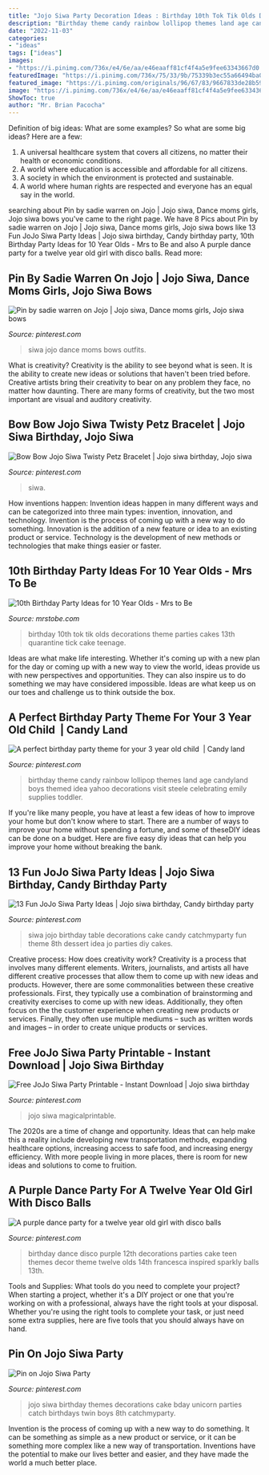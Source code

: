 ```yaml
---
title: "Jojo Siwa Party Decoration Ideas : Birthday 10th Tok Tik Olds Decorations Theme Parties Cakes 13th Quarantine Tick Cake Teenage"
description: "Birthday theme candy rainbow lollipop themes land age candyland boys themed idea yahoo decorations visit steele celebrating emily supplies toddler"
date: "2022-11-03"
categories:
- "ideas"
tags: ["ideas"]
images:
- "https://i.pinimg.com/736x/e4/6e/aa/e46eaaff81cf4f4a5e9fee63343667d0.jpg"
featuredImage: "https://i.pinimg.com/736x/75/33/9b/75339b3ec55a66494ba0fcd1bc3642bd--jojo-siwa-celebrities.jpg"
featured_image: "https://i.pinimg.com/originals/96/67/83/9667833de28b597a5c085a2229d785b8.jpg"
image: "https://i.pinimg.com/736x/e4/6e/aa/e46eaaff81cf4f4a5e9fee63343667d0.jpg"
ShowToc: true
author: "Mr. Brian Pacocha"
---
```



Definition of big ideas: What are some examples?
So what are some big ideas? Here are a few: 
1. A universal healthcare system that covers all citizens, no matter their health or economic conditions. 
2. A world where education is accessible and affordable for all citizens. 
3. A society in which the environment is protected and sustainable. 
4. A world where human rights are respected and everyone has an equal say in the world.

	

		
searching about Pin by sadie warren on Jojo | Jojo siwa, Dance moms girls, Jojo siwa bows you've came to the right page. We have 8 Pics about Pin by sadie warren on Jojo | Jojo siwa, Dance moms girls, Jojo siwa bows like 13 Fun JoJo Siwa Party Ideas | Jojo siwa birthday, Candy birthday party, 10th Birthday Party Ideas for 10 Year Olds - Mrs to Be and also A purple dance party for a twelve year old girl with disco balls. Read more:
		
    
## Pin By Sadie Warren On Jojo | Jojo Siwa, Dance Moms Girls, Jojo Siwa Bows

<img loading=lazy src="https://i.pinimg.com/736x/75/33/9b/75339b3ec55a66494ba0fcd1bc3642bd--jojo-siwa-celebrities.jpg" onerror="this.onerror=null;this.src='https://tse3.mm.bing.net/th?id=OIP.7KVMVmeeq7FiEf71scNuRAHaLH&amp;pid=15.1';" alt="Pin by sadie warren on Jojo | Jojo siwa, Dance moms girls, Jojo siwa bows">

_Source: pinterest.com_

>siwa jojo dance moms bows outfits. 

	

What is creativity?
Creativity is the ability to see beyond what is seen. It is the ability to create new ideas or solutions that haven't been tried before. Creative artists bring their creativity to bear on any problem they face, no matter how daunting. There are many forms of creativity, but the two most important are visual and auditory creativity.

    
## Bow Bow Jojo Siwa Twisty Petz Bracelet | Jojo Siwa Birthday, Jojo Siwa

<img loading=lazy src="https://i.pinimg.com/736x/74/d2/80/74d280d981655445ec99ea18ad996916.jpg" onerror="this.onerror=null;this.src='https://tse1.mm.bing.net/th?id=OIP.5EBYeggV2Zc865Y9tCQncgHaJ3&amp;pid=15.1';" alt="Bow Bow Jojo Siwa Twisty Petz Bracelet | Jojo siwa birthday, Jojo siwa">

_Source: pinterest.com_

>siwa. 

	

How inventions happen:
Invention ideas happen in many different ways and can be categorized into three main types: invention, innovation, and technology. Invention is the process of coming up with a new way to do something. Innovation is the addition of a new feature or idea to an existing product or service. Technology is the development of new methods or technologies that make things easier or faster.

    
## 10th Birthday Party Ideas For 10 Year Olds - Mrs To Be

<img loading=lazy src="http://mrstobe.com/wp-content/uploads/2020/07/10th-birthday-party-ideas-1351210470945612981.jpg" onerror="this.onerror=null;this.src='https://tse4.mm.bing.net/th?id=OIP.qeRqCORR2J42vRA6M__BSwHaHa&amp;pid=15.1';" alt="10th Birthday Party Ideas for 10 Year Olds - Mrs to Be">

_Source: mrstobe.com_

>birthday 10th tok tik olds decorations theme parties cakes 13th quarantine tick cake teenage. 

	

Ideas are what make life interesting. Whether it's coming up with a new plan for the day or coming up with a new way to view the world, ideas provide us with new perspectives and opportunities. They can also inspire us to do something we may have considered impossible. Ideas are what keep us on our toes and challenge us to think outside the box.

    
## A Perfect Birthday Party Theme For Your 3 Year Old Child ️ | Candy Land

<img loading=lazy src="https://i.pinimg.com/originals/96/67/83/9667833de28b597a5c085a2229d785b8.jpg" onerror="this.onerror=null;this.src='https://tse1.mm.bing.net/th?id=OIP.TRVSxbu1ksuALHhi0JO0mQHaHk&amp;pid=15.1';" alt="A perfect birthday party theme for your 3 year old child ️ | Candy land">

_Source: pinterest.com_

>birthday theme candy rainbow lollipop themes land age candyland boys themed idea yahoo decorations visit steele celebrating emily supplies toddler. 

	

If you're like many people, you have at least a few ideas of how to improve your home but don't know where to start. There are a number of ways to improve your home without spending a fortune, and some of theseDIY ideas can be done on a budget. Here are five easy diy ideas that can help you improve your home without breaking the bank.

    
## 13 Fun JoJo Siwa Party Ideas | Jojo Siwa Birthday, Candy Birthday Party

<img loading=lazy src="https://i.pinimg.com/736x/e4/6e/aa/e46eaaff81cf4f4a5e9fee63343667d0.jpg" onerror="this.onerror=null;this.src='https://tse1.mm.bing.net/th?id=OIP.HwzYc8tuD1eQNQFw89WGOQHaLE&amp;pid=15.1';" alt="13 Fun JoJo Siwa Party Ideas | Jojo siwa birthday, Candy birthday party">

_Source: pinterest.com_

>siwa jojo birthday table decorations cake candy catchmyparty fun theme 8th dessert idea jo parties diy cakes. 

	

Creative process: How does creativity work?
Creativity is a process that involves many different elements. Writers, journalists, and artists all have different creative processes that allow them to come up with new ideas and products. However, there are some commonalities between these creative professionals. First, they typically use a combination of brainstorming and creativity exercises to come up with new ideas. Additionally, they often focus on the the customer experience when creating new products or services. Finally, they often use multiple mediums – such as written words and images – in order to create unique products or services.

    
## Free JoJo Siwa Party Printable - Instant Download | Jojo Siwa Birthday

<img loading=lazy src="https://i.pinimg.com/736x/5b/dc/26/5bdc26e4516cfe1278189e514709bb49.jpg" onerror="this.onerror=null;this.src='https://tse4.mm.bing.net/th?id=OIP.lBfP5MWGUN2fZNK7U_XzpAHaMs&amp;pid=15.1';" alt="Free JoJo Siwa Party Printable - Instant Download | Jojo siwa birthday">

_Source: pinterest.com_

>jojo siwa magicalprintable. 

	

The 2020s are a time of change and opportunity. Ideas that can help make this a reality include developing new transportation methods, expanding healthcare options, increasing access to safe food, and increasing energy efficiency. With more people living in more places, there is room for new ideas and solutions to come to fruition.

    
## A Purple Dance Party For A Twelve Year Old Girl With Disco Balls

<img loading=lazy src="https://i.pinimg.com/originals/ee/8c/54/ee8c54e324553e7eb444eb4fea9730dc.jpg" onerror="this.onerror=null;this.src='https://tse2.mm.bing.net/th?id=OIP.pL2pxLkCvIC_ya9d8onzWwHaQx&amp;pid=15.1';" alt="A purple dance party for a twelve year old girl with disco balls">

_Source: pinterest.com_

>birthday dance disco purple 12th decorations parties cake teen themes decor theme twelve olds 14th francesca inspired sparkly balls 13th. 

	

Tools and Supplies: What tools do you need to complete your project?
When starting a project, whether it's a DIY project or one that you're working on with a professional, always have the right tools at your disposal. Whether you're using the right tools to complete your task, or just need some extra supplies, here are five tools that you should always have on hand.

    
## Pin On Jojo Siwa Party

<img loading=lazy src="https://i.pinimg.com/736x/f9/89/76/f989760661807797b21d9375e5750ebd.jpg" onerror="this.onerror=null;this.src='https://tse2.mm.bing.net/th?id=OIP.0JumnmeijmvU6qElKL1tmAHaJ3&amp;pid=15.1';" alt="Pin on Jojo Siwa Party">

_Source: pinterest.com_

>jojo siwa birthday themes decorations cake bday unicorn parties catch birthdays twin boys 8th catchmyparty. 

	

Invention is the process of coming up with a new way to do something. It can be something as simple as a new product or service, or it can be something more complex like a new way of transportation. Inventions have the potential to make our lives better and easier, and they have made the world a much better place.

